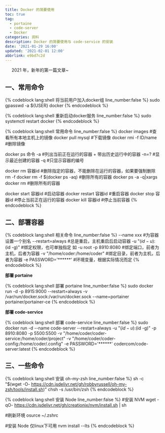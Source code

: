 ```yaml
---
title: Docker 的简要使用
toc: true
tag:
  - portaine
  - code-server
  - Docker
categories: 资料
description: Docker 的简要使用与 code-service 的安装
date: '2021-01-29 16:00'
updated: '2021-02-01 12:00'
abbrlink: e9bd7c2d
---
```


&ensp;&emsp;2021 年，新年的第一篇文章~

## 一、常用命令

{% codeblock lang:shell 将当前用户加入docker组 line_number:false  %}
sudo gpasswd -a ${USER} docker
{% endcodeblock %}

{% codeblock lang:shell 重新启动docker服务 line_number:false  %}
sudo systemctl restart docker
{% endcodeblock %}

{% codeblock lang:shell 常用命令 line_number:false  %}
docker images	        #查看所有本地主机上的镜像
docker pull mysql	    #下载镜像
docker rmi -f ID/name	#删除镜像

docker ps 命令
      -a	  #列出当前正在运行的容器 + 带出历史运行中的容器
      -n=?    #显示最近创建的容器
      -q	  #只显示容器的编号


docker rm 容器id	                #删除指定的容器，不能删除在运行的容器，如果要强制删除 rm -f
docker rm -f $(docker ps -aq)	    #删除所有的容器
docker ps -a -q|xargs docker rm 	#删除所有的容器

docker start 容器id	      #启动容器
docker restart 容器id     #重启容器
docker stop 容器id	      #停止当前正在运行的容器
docker kill 容器id	      #停止当前容器
{% endcodeblock %}

## 二、部署容器

{% codeblock lang:shell 相关命令 line_number:false  %}
--name xxx                    #为容器设置一个别名
--restart=always              #总是重启，主机重启后启动容器
-u "$(id -u):$(id -g)"        #绑定权限，也可单独指定 如 -u root
-p 8910:8080                  #绑定端口，前者为主机，后者为容器
-v "/home/coder:/home/coder"  #绑定目录，前者为主机，后者为容器
-e PASSWORD='******'          #环境变量，根据实际情况而定
{% endcodeblock %}

**部署 portaine**

{% codeblock lang:shell 部署 portaine line_number:false  %}
sudo docker run -d -p 8915:9000 --restart=always -v /var/run/docker.sock:/var/run/docker.sock --name=portainer  portainer/portainer-ce
{% endcodeblock %}

**部署 code-service**

{% codeblock lang:shell 部署 code-service line_number:false  %}
sudo docker run -d --name code-server --restart=always -u "$(id -u):$(id -g)" -p 8910:8080 -p 5500:5500 -v "/home/coder/coder-service:/home/coder/project" -v "/home/coder/coder-config:/home/coder/.config" -e PASSWORD='******' codercom/code-server:latest
{% endcodeblock %}

## 三、一些命令

{% codeblock lang:shell 安装 oh-my-zsh line_number:false  %}
sh -c "$(wget -O- https://cdn.jsdelivr.net/gh/robbyrussell/oh-my-zsh/tools/install.sh)"
chsh -s /usr/bin/zsh
{% endcodeblock %}

{% codeblock lang:shell 安装 Node line_number:false  %}
#安装 NVM
wget -qO- https://cdn.jsdelivr.net/gh/creationix/nvm/install.sh | sh

#刷新环境
osurce ~/.zshrc

#安装 Node 仅linux下可用
nvm install --lts
{% endcodeblock %}
